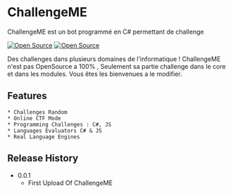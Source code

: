 # ChallengeME
  ChallengeME est un bot programmé en C# permettant de challenge


[![Open Source](https://img.shields.io/badge/OpenSource-Yes-green)](https://opensource.org/)
[![Open Source](https://img.shields.io/badge/Status-Active-green)](https://opensource.org/)



Des challenges dans plusieurs domaines de l'informatique ! 
ChallengeME n'est pas OpenSource a 100% , Seulement sa partie challenge dans le core et dans les modules. Vous êtes les bienvenues a le modifier.

## Features
```
* Challenges Random
* Online CTF Mode
* Programming Challenges : C#, JS
* Languages Evaluators C# & JS
* Real Language Engines

```

## Release History

* 0.0.1
    * First Upload Of ChallengeME







